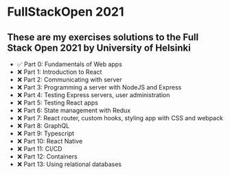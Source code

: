 # FullStackOpen 2021

## These are my exercises solutions to the Full Stack Open 2021 by University of Helsinki

- ✅ Part 0:  Fundamentals of Web apps
- ❌ Part 1:  Introduction to React 
- ❌ Part 2:  Communicating with server 
- ❌ Part 3:  Programming a server with NodeJS and Express 
- ❌ Part 4:  Testing Express servers, user administration 
- ❌ Part 5:  Testing React apps 
- ❌ Part 6:  State management with Redux 
- ❌ Part 7:  React router, custom hooks, styling app with CSS and webpack 
- ❌ Part 8:  GraphQL 
- ❌ Part 9:  Typescript 
- ❌ Part 10: React Native 
- ❌ Part 11: CI/CD 
- ❌ Part 12: Containers
- ❌ Part 13: Using relational databases 
